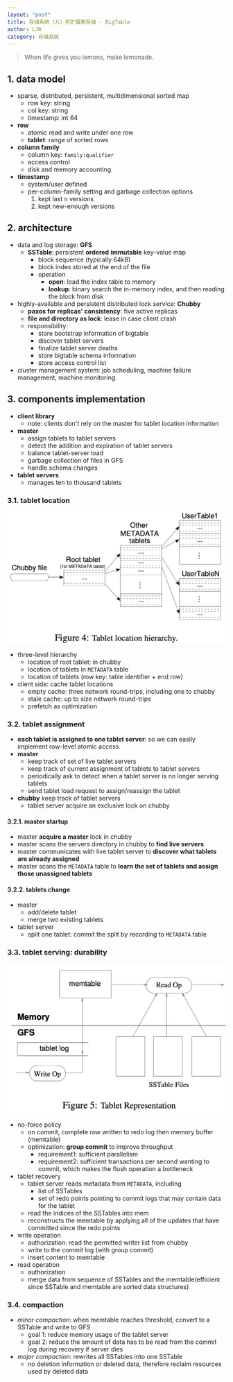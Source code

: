 ```yaml
---
layout: "post"
title: 存储系统（九）可扩展表存储 - BigTable
author: LJR
category: 存储系统
---
```


> When life gives you lemons, make lemonade.

## 1. data model

+ sparse, distributed, persistent, multidimensional sorted map
  + row key: string
  + col key: string
  + timestamp: int 64
+ **row**
  + atomic read and write under one row
  + **tablet**: range of sorted rows
+ **column family**
  + column key: `family:qualifier`
  + access control
  + disk and memory accounting
+ **timestamp**
  + system/user defined
  + per-column-family setting and garbage collection options
      1. kept last n versions
      2. kept new-enough versions

## 2. architecture

+ data and log storage: **GFS**
  + **SSTable**: persistent **ordered** **immutable** key-value map
    + block sequence (typically 64kB)
    + block index stored at the end of the file
    + operation
      + **open**: load the index table to memory
      + **lookup**: binary search the in-memory index, and then reading the block from disk
+ highly-available and persistent distributed lock service: **Chubby**
  + **paxos for replicas' consistency**: five active replicas
  + **file and directory as lock**: lease in case client crash
  + responsibility:
    + store bootstrap information of bigtable
    + discover tablet servers
    + finalize tablet server deaths
    + store bigtable schema information
    + store access control list
+ cluster management system: job scheduling, machine failure management, machine monitoring

## 3. components implementation

+ **client library**
  + note: clients don't rely on the master for tablet location information
+ **master**
  + assign tablets to tablet servers
  + detect the addition and expiration of tablet servers
  + balance tablet-server load
  + garbage collection of files in GFS
  + handle schema changes
+ **tablet servers**
  + manages ten to thousand tablets

### 3.1. tablet location

![](/assets/images/ss/9-1.png)

+ three-level hierarchy
  + location of root tablet: in chubby
  + location of tablets in `METADATA` table
  + location of tablets (row key: table identifier + end row)
+ client side: cache tablet locations
  + empty cache: three network round-trips, including one to chubby
  + stale cache: up to size network round-trips
  + prefetch as optimization

### 3.2. tablet assignment

+ **each tablet is assigned to one tablet server**: so we can easily implement row-level atomic access
+ **master**
  + keep track of set of live tablet servers
  + keep track of current assignment of tablets to tablet servers
  + periodically ask to detect when a tablet server is no longer serving tablets
  + send tablet load request to assign/reassign the tablet
+ **chubby** keep track of tablet servers
  + tablet server acquire an exclusive lock on chubby

#### 3.2.1. master startup

+ master **acquire a master** lock in chubby
+ master scans the servers directory in chubby to **find live servers**
+ master communicates with live tablet server to **discover what tablets are already assigned**
+ master scans the `METADATA` table to **learn the set of tablets and assign those unassigned tablets**

#### 3.2.2. tablets change

+ master
  + add/delete tablet
  + merge two existing tablets
+ tablet server
  + split one tablet: commit the split by recording to `METADATA` table

### 3.3. tablet serving: durability

![](/assets/images/ss/9-2.png)

+ no-force policy
  + on commit, complete row written to redo log then memory buffer (memtable)
  + optimization: **group commit** to improve throughput
    + requirement1: sufficient parallelism
    + requirement2: sufficient transactions per second wanting to commit, which makes the flush operation a bottleneck
+ tablet recovery
  + tablet server reads metadata from `METADATA`, including
    + list of SSTables
    + set of redo points pointing to commit logs that may contain data for the tablet
  + read the indices of the SSTables into mem
  + reconstructs the memtable by applying all of the updates that have committed since the redo points
+ write operation
  + authorization: read the permitted writer list from chubby
  + write to the commit log (with group commit)
  + insert content to memtable
+ read operation
  + authorization
  + merge data from sequence of SSTables and the memtable(efficient since SSTable and memtable are sorted data structures)

### 3.4. compaction

+ *minor compaction*: when memtable reaches threshold, convert to a SSTable and write to GFS
  + goal 1: reduce memory usage of the tablet server
  + goal 2: reduce the amount of data has to be read from the commit log during recovery if server dies
+ *major compaction*: rewrites all SSTables into one SSTable
  + no deletion information or deleted data, therefore reclaim resources used by deleted data
